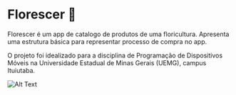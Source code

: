 # Florescer  💐
Florescer é um app de catalogo de produtos de uma floricultura. Apresenta uma estrutura básica para representar processo de compra no app.

O projeto foi idealizado para a disciplina de Programação de Dispositivos Móveis na Universidade Estadual de Minas Gerais (UEMG), campus Ituiutaba.

![Alt Text](https://media0.giphy.com/media/v1.Y2lkPTc5MGI3NjExejVncjVvN2NwZW9jb295dzVsdXE0MHFyNHE3Z3R2OW02bWRjdmo4diZlcD12MV9pbnRlcm5hbF9naWZfYnlfaWQmY3Q9cw/bFyOx7DVPs9zpDEIXO/giphy.gif)
